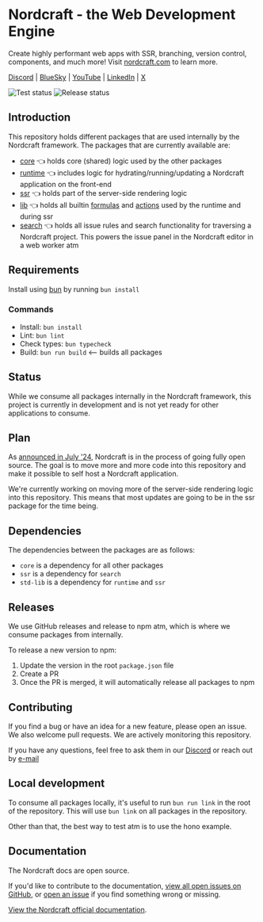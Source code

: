 # Nordcraft - the Web Development Engine

Create highly performant web apps with SSR, branching, version control, components, and much more! Visit [nordcraft.com](https://nordcraft.com?utm_medium=web&utm_source=GitHub) to learn more.

[Discord](https://discord.com/invite/svBKYZf3UR) | [BlueSky](https://bsky.app/profile/nordcraft.com) | [YouTube](https://youtube.com/@nordcraftengine) | [LinkedIn](https://www.linkedin.com/company/nordcraft) | [X](https://x.com/nordcraftengine)

![Test status](https://github.com/nordcraftengine/nordcraft/actions/workflows/test.yml/badge.svg)
![Release status](https://github.com/nordcraftengine/nordcraft/actions/workflows/main.yml/badge.svg)

## Introduction

This repository holds different packages that are used internally by the Nordcraft framework. The packages that are currently available are:

- [core](https://www.npmjs.com/package/@nordcraft/core) 👈 holds core (shared) logic used by the other packages
- [runtime](https://www.npmjs.com/package/@nordcraft/runtime) 👈 includes logic for hydrating/running/updating a Nordcraft application on the front-end
- [ssr](https://www.npmjs.com/package/@nordcraft/ssr) 👈 holds part of the server-side rendering logic
- [lib](https://www.npmjs.com/package/@nordcraft/std-lib) 👈 holds all builtin [formulas](https://docs.nordcraft.com/formulas/overview#the-formula-editor) and [actions](https://docs.nordcraft.com/the-editor/data-panel#workflows) used by the runtime and during ssr
- [search](https://www.npmjs.com/package/@nordcraft/search) 👈 holds all issue rules and search functionality for traversing a Nordcraft project. This powers the issue panel in the Nordcraft editor in a web worker atm

## Requirements

Install using [bun](https://bun.sh/) by running `bun install`

### Commands

- Install: `bun install`
- Lint: `bun lint`
- Check types: `bun typecheck`
- Build: `bun run build` <-- builds all packages

## Status

While we consume all packages internally in the Nordcraft framework, this project is currently in development and is not yet ready for other applications to consume.

## Plan

As [announced in July '24](https://blog.nordcraft.com/nordcraft-is-soon-open-source), Nordcraft is in the process of going fully open source. The goal is to move more and more code into this repository and make it possible to self host a Nordcraft application.

We're currently working on moving more of the server-side rendering logic into this repository. This means that most updates are going to be in the ssr package for the time being.

## Dependencies

The dependencies between the packages are as follows:

- `core` is a dependency for all other packages
- `ssr` is a dependency for `search`
- `std-lib` is a dependency for `runtime` and `ssr`

## Releases

We use GitHub releases and release to npm atm, which is where we consume packages from internally.

To release a new version to npm:

1. Update the version in the root `package.json` file
2. Create a PR
3. Once the PR is merged, it will automatically release all packages to npm

## Contributing

If you find a bug or have an idea for a new feature, please open an issue. We also welcome pull requests. We are actively monitoring this repository.

If you have any questions, feel free to ask them in our [Discord](https://discord.com/invite/svBKYZf3UR) or reach out by [e-mail](mailto:hello@nordcraft.dev)

## Local development

To consume all packages locally, it's useful to run `bun run link` in the root of the repository. This will use `bun link` on all packages in the repository.

Other than that, the best way to test atm is to use the hono example.

## Documentation

The Nordcraft docs are open source.

If you'd like to contribute to the documentation, [view all open issues on GitHub](https://github.com/nordcraftengine/documentation/issues), or [open an issue](https://github.com/nordcraftengine/documentation/issues/new) if you find something wrong or missing.

[View the Nordcraft official documentation](https://docs.nordcraft.com).
